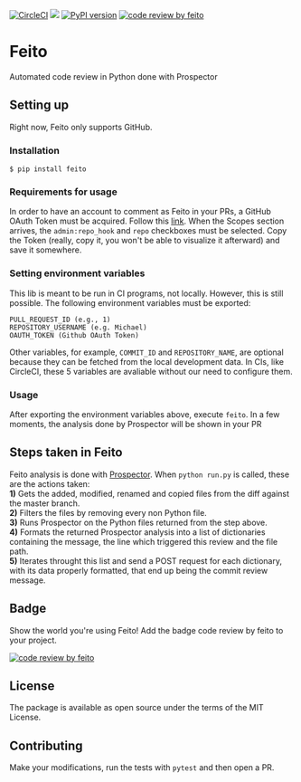 [![CircleCI](https://circleci.com/gh/magrathealabs/feito.svg?style=shield&circle-token=7ca1c63859e4f72f377a16e2e2f817e1b097c919)](https://circleci.com/gh/magrathealabs/feito)
<a href="https://codeclimate.com/github/magrathealabs/feito/maintainability"><img src="https://api.codeclimate.com/v1/badges/57b6a6aab2f6c67de971/maintainability" /></a>
[![PyPI version](https://badge.fury.io/py/feito.svg)](https://badge.fury.io/py/feito)
[![code review by feito](https://img.shields.io/badge/code%20review%20by-feito-blue.svg)](https://github.com/magrathealabs/feito)

# Feito

Automated code review in Python done with Prospector

## Setting up

Right now, Feito only supports GitHub.

### Installation

`$ pip install feito`

### Requirements for usage

In order to have an account to comment as Feito in your PRs, a GitHub OAuth Token must be acquired. Follow this [link](https://help.github.com/articles/creating-a-personal-access-token-for-the-command-line/#creating-a-token). When the Scopes section arrives, the `admin:repo_hook` and `repo` checkboxes must be selected. Copy the Token (really, copy it, you won't be able to visualize it afterward) and save it somewhere.

### Setting environment variables

This lib is meant to be run in CI programs, not locally. However, this is still possible.
The following environment variables must be exported:

```
PULL_REQUEST_ID (e.g., 1)
REPOSITORY_USERNAME (e.g. Michael)
OAUTH_TOKEN (Github OAuth Token)
```

Other variables, for example, `COMMIT_ID` and `REPOSITORY_NAME`, are optional because they can be fetched from the local development data. In CIs, like CircleCI, these 5 variables are avaliable without our need to configure them.

### Usage

After exporting the environment variables above, execute `feito`. In a few moments, the analysis done by Prospector will be shown in your PR

## Steps taken in Feito

Feito analysis is done with [Prospector](https://github.com/landscapeio/prospector). When `python run.py` is called, these are the actions taken:<br>
**1)** Gets the added, modified, renamed and copied files from the diff against the master branch.<br>
**2)** Filters the files by removing every non Python file.<br>
**3)** Runs Prospector on the Python files returned from the step above.<br>
**4)** Formats the returned Prospector analysis into a list of dictionaries containing the message, the line which triggered this review and the file path.<br>
**5)** Iterates throught this list and send a POST request for each dictionary, with its data properly formatted, that end up being the commit review message.


## Badge

Show the world you're using Feito! Add the badge code review by feito to your project.

[![code review by feito](https://img.shields.io/badge/code%20review%20by-feito-blue.svg)](https://github.com/magrathealabs/feito)

## License

The package is available as open source under the terms of the MIT License.


## Contributing

Make your modifications, run the tests with `pytest` and then open a PR.

